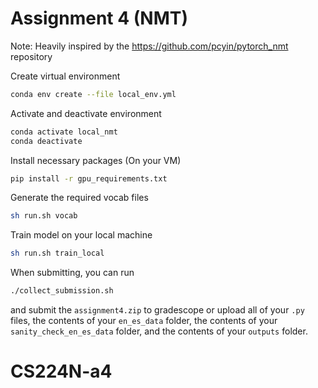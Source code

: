 # Assignment 4 (NMT)
Note: Heavily inspired by the https://github.com/pcyin/pytorch_nmt repository

Create virtual environment
```bash
conda env create --file local_env.yml
```

Activate and deactivate environment
```bash
conda activate local_nmt
conda deactivate
```

Install necessary packages (On your VM)
```bash
pip install -r gpu_requirements.txt
```

Generate the required vocab files
```bash
sh run.sh vocab
```

Train model on your local machine
```bash
sh run.sh train_local
```

When submitting, you can run
```bash
./collect_submission.sh
```
and submit the `assignment4.zip` to gradescope or upload all of your `.py` files, the contents of your `en_es_data` folder, the contents of your `sanity_check_en_es_data` folder, and the contents of your `outputs` folder.
# CS224N-a4
